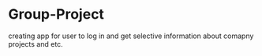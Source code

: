 # Group-Project
creating app for user to log in and get selective information about comapny projects and etc.
